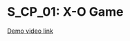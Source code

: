 # S_CP_01: X-O Game
[Demo video link](https://drive.google.com/file/d/1ISKbVX8w9f6cWp_4kCz8LjEPUu0msq-5/view?usp=sharing)

